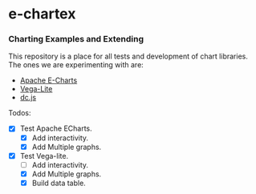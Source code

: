 # e-chartex
### Charting Examples and Extending

This repository is a place for all tests and development of chart libraries. The ones we are experimenting with are:
* [Apache E-Charts](https://echarts.apache.org/en/index.html)
* [Vega-Lite](https://vega.github.io/vega-lite/)
* [dc.js](https://dc-js.github.io/dc.js/)

Todos:
- [X] Test Apache ECharts.
  - [X] Add interactivity.
  - [X] Add Multiple graphs.
- [X] Test Vega-lite.
  - [ ] Add interactivity.
  - [X] Add Multiple graphs.
  - [X] Build data table.